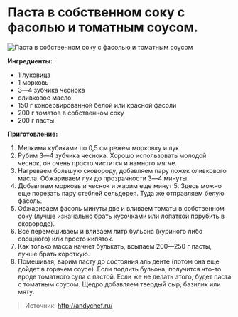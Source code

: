 # Паста в собственном соку с фасолью и томатным соусом.
![Паста в собственном соку с фасолью и томатным соусом](/images/Kulinar/Second/pasta_fasol_tomat.jpg 'Паста в собственном соку с фасолью и томатным соусом')

**Ингредиенты:**

- 1 луковица
- 1 морковь
- 3―4 зубчика чеснока
- оливковое масло
- 150 г консервированной белой или красной фасоли
- 200 г томатов в собственном соку 
- 200 г пасты

**Приготовление:**

1. Мелкими кубиками по 0,5 см режем морковку и лук.
2. Рубим 3―4 зубчика чеснока. Хорошо использовать молодой чеснок, он очень просто чистится и намного мягче.
3. Нагреваем большую сковороду, добавляем пару ложек оливкового масла. Обжариваем лук до прозрачности 3―4 минуты.
4. Добавляем морковь и чеснок и жарим еще минут 5. Здесь можно еще порезать пару стеблей сельдерея. Туда же отправляем белую фасоль. 
5. Обжариваем фасоль минуты две и вливаем томаты в собственном соку (лучше изначально брать кусочками или лопаткой порубить в сковороде).
6. Все перемешиваем и вливаем литр бульона (куриного либо овощного) или просто кипяток.
7. Как только масса начнет булькать, всыпаем 200―250 г пасты, лучше брать короткую.
8. Помешивая, варим пасту до состояния аль денте (потом она еще дойдет в горячем соусе). Если подлить бульона, получится что-то вроде томатного супа с пастой. Если же не делать этого, будет паста с томатным соусом. Щедро добавляем твердый сыр, базилик или мяту.

> Источник: http://andychef.ru/
